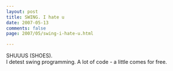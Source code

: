 ```yaml
---
layout: post
title: SWING. I hate u
date: 2007-05-13
comments: false
page: 2007/05/swing-i-hate-u.html

---
```


SHUUUS (SHOES).<br />I detest swing programming. A lot of code - a little comes for free.
